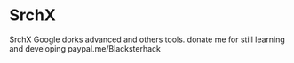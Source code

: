 # SrchX
SrchX Google dorks advanced and others tools.
donate me for still learning and developing
paypal.me/Blacksterhack
